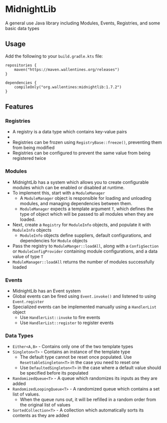 # MidnightLib

A general use Java library including Modules, Events, Registries, and some basic data types

## Usage
Add the following to your `build.gradle.kts` file:
```
repositories {
    maven("https://maven.wallentines.org/releases")
}

dependencies {
    compileOnly("org.wallentines:midnightlib:1.7.2")
}
```

## Features
### Registries
- A registry is a data type which contains key-value pairs
- 
- Registries can be frozen using `RegistryBase::freeze()`, preventing them from being modified
- Registries can be configured to prevent the same value from being registered twice

### Modules
- MidnightLib has a system which allows you to create configurable modules which can be enabled or disabled at runtime.
- To implement this, start with a `ModuleManager`
  - A `ModuleManager` object is responsible for loading and unloading modules, and managing dependencies between them.
  - `ModuleManager` expects a template argument `T`, which defines the type of object which will be passed to all
modules when they are loaded.
- Next, create a `Registry` for `ModuleInfo` objects, and populate it with `ModuleInfo` objects
  - `ModuleInfo` objects define suppliers, default configurations, and dependencies for `Module` objects
- Pass the registry to `ModuleManger::loadAll`, along with a `ConfigSection` or `ModuleConfigProvider` containing module configurations, and a
data value of type `T`
- `ModuleManager::loadAll` returns the number of modules successfully loaded

### Events
- MidnightLib has an Event system
- Global events can be fired using `Event.invoke()` and listened to using `Event.register`
- Specialized events can be implemented manually using a `HandlerList` object
  - Use `HandlerList::invoke` to fire events
  - Use `HandlerList::register` to register events

### Data Types
- `Either<A,B>` - Contains only one of the two template types
- `Singleton<T>` - Contains an instance of the template type
  - The default type cannot be reset once populated. Use `ResettableSingleton<T>` in the case you need to reset one
  - Use `DefaultedSingleton<T>` in the case where a default value should be specified before its populated
- `RandomizedQueue<T>` - A queue which randomizes its inputs as they are added
- `RandomizedLoopingQueue<T>` - A randomized queue which contains a set list of values.
  - When the queue runs out, it will be refilled in a random order from the original list of values
- `SortedCollection<T>` - A collection which automatically sorts its contents as they are added
